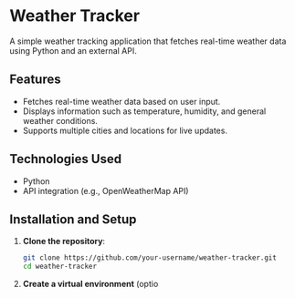 # Weather Tracker

A simple weather tracking application that fetches real-time weather data using Python and an external API.

## Features

- Fetches real-time weather data based on user input.
- Displays information such as temperature, humidity, and general weather conditions.
- Supports multiple cities and locations for live updates.

## Technologies Used

- Python
- API integration (e.g., OpenWeatherMap API)

## Installation and Setup

1. **Clone the repository**:

    ```bash
    git clone https://github.com/your-username/weather-tracker.git
    cd weather-tracker
    ```

2. **Create a virtual environment** (optio
